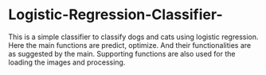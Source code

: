 # Logistic-Regression-Classifier-
This is a simple classifier to classify dogs and cats using logistic regression. Here the main functions are predict, optimize. And their functionalities are as suggested by the main. Supporting functions are also used for the loading the images and processing.
